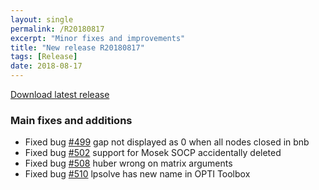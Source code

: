 ```yaml
---
layout: single
permalink: /R20180817
excerpt: "Minor fixes and improvements"
title: "New release R20180817"
tags: [Release]
date: 2018-08-17
---
```


[Download latest release](/download)

### Main fixes and additions

* Fixed bug [#499](https://github.com/yalmip/YALMIP/issues/499) gap not displayed as 0 when all nodes closed in bnb
* Fixed bug [#502](https://github.com/yalmip/YALMIP/issues/502) support for Mosek SOCP accidentally deleted
* Fixed bug [#508](https://github.com/yalmip/YALMIP/issues/508) huber wrong on matrix arguments
* Fixed bug [#510](https://github.com/yalmip/YALMIP/issues/510) lpsolve has new name in OPTI Toolbox












